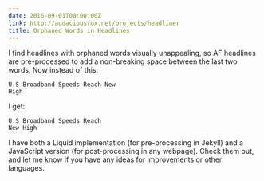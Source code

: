 ```yaml
---
date: 2016-09-01T00:00:00Z
link: http://audaciousfox.net/projects/headliner
title: Orphaned Words in Headlines
---
```


I find headlines with orphaned words visually unappealing, so AF headlines are pre-processed to add a non-breaking space between the last two words. Now instead of this:

    U.S Broadband Speeds Reach New
    High

I get: 

    U.S Broadband Speeds Reach
    New High

I have both a Liquid implementation (for pre-processing in Jekyll) and a JavaScript version (for post-processing in any webpage). Check them out, and let me know if you have any ideas for improvements or other languages. 
